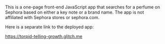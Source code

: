 This is a one-page front-end JavaScript app that searches for a perfume on Sephora based on either a key note or a brand name. The app is not affiliated with Sephora stores or sephora.com.

Here is a separate link to the deployed app:

https://torpid-telling-growth.glitch.me
